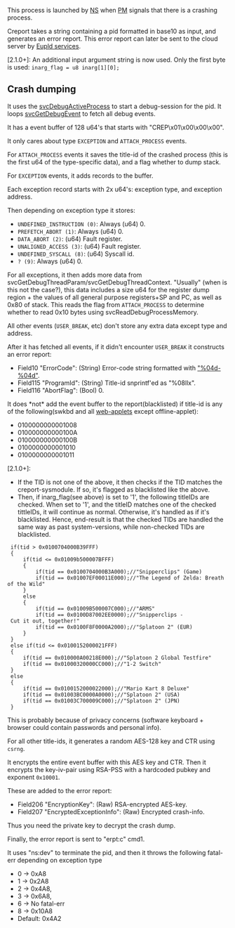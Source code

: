 This process is launched by [NS](NS%20Services.md "wikilink") when
[PM](Process%20Manager%20services.md "wikilink") signals that there is a
crashing process.

Creport takes a string containing a pid formatted in base10 as input,
and generates an error report. This error report can later be sent to
the cloud server by [Eupld services](Eupld%20services.md "wikilink").

\[2.1.0+\]: An additional input argument string is now used. Only the
first byte is used: `inarg_flag = u8 inarg[1][0];`

## Crash dumping

It uses the [svcDebugActiveProcess](SVC.md "wikilink") to start a
debug-session for the pid. It loops
[svcGetDebugEvent](SVC.md "wikilink") to fetch all debug events.

It has a event buffer of 128 u64's that starts with
"CREP\\x01\\x00\\x00\\x00".

It only cares about type `EXCEPTION` and `ATTACH_PROCESS` events.

For `ATTACH_PROCESS` events it saves the title-id of the crashed process
(this is the first u64 of the type-specific data), and a flag whether to
dump stack.

For `EXCEPTION` events, it adds records to the buffer.

Each exception record starts with 2x u64's: exception type, and
exception address.

Then depending on exception type it stores:

  - `UNDEFINED_INSTRUCTION (0)`: Always (u64) 0.
  - `PREFETCH_ABORT (1)`: Always (u64) 0.
  - `DATA_ABORT (2)`: (u64) Fault register.
  - `UNALIGNED_ACCESS (3)`: (u64) Fault register.
  - `UNDEFINED_SYSCALL (8)`: (u64) Syscall id.
  - `? (9)`: Always (u64) 0.

For all exceptions, it then adds more data from
svcGetDebugThreadParam/svcGetDebugThreadContext. "Usually" (when is this
not the case?), this data includes a size u64 for the register dump
region + the values of all general purpose registers+SP and PC, as well
as 0x80 of stack. This reads the flag from `ATTACH_PROCESS` to determine
whether to read 0x10 bytes using svcReadDebugProcessMemory.

All other events (`USER_BREAK`, etc) don't store any extra data except
type and address.

After it has fetched all events, if it didn't encounter `USER_BREAK` it
constructs an error report:

  - Field10 "ErrorCode": (String) Error-code string formatted with
    ["%04d-%04d"](Error%20codes.md "wikilink").
  - Field115 "ProgramId": (String) Title-id snprintf'ed as "%08llx".
  - Field116 "AbortFlag": (Bool) 0.

It does \*not\* add the event buffer to the report(blacklisted) if
title-id is any of the following(swkbd and all
[web-applets](Internet%20Browser.md "wikilink") except offline-applet):

  - 0100000000001008
  - 010000000000100A
  - 010000000000100B
  - 0100000000001010
  - 0100000000001011

\[2.1.0+\]:

  - If the TID is not one of the above, it then checks if the TID
    matches the creport-sysmodule. If so, it's flagged as blacklisted
    like the above.
  - Then, if inarg\_flag(see above) is set to '1', the following
    titleIDs are checked. When set to '1', and the titleID matches one
    of the checked tittleIDs, it will continue as normal. Otherwise,
    it's handled as if it's blacklisted. Hence, end-result is that the
    checked TIDs are handled the same way as past system-versions, while
    non-checked TIDs are
blacklisted.

` if(tid > 0x0100704000B39FFF)`  
` {`  
`     if(tid <= 0x01009b500007BFFF)`  
`     {`  
`         if(tid == 0x0100704000B3A000)`<continue as normal>`;//"Snipperclips" (Game)`  
`         if(tid == 0x01007EF00011E000)`<continue as normal>`;//"The Legend of Zelda: Breath of the Wild"`  
`     }`  
`     else`  
`     {`  
`         if(tid == 0x01009B500007C000)`<continue as normal>`;//"ARMS"`  
`         if(tid == 0x0100D87002EE0000)`<continue as normal>`;//"Snipperclips - Cut it out, together!"`  
`         if(tid == 0x0100F8F0000A2000)`<continue as normal>`;//"Splatoon 2" (EUR)`  
`     }`  
` }`  
` else if(tid <= 0x0100152000021FFF)`  
` {`  
`     if(tid == 0x010000A00218E000)`<continue as normal>`;//"Splatoon 2 Global Testfire"`  
`     if(tid == 0x01000320000CC000)`<continue as normal>`;//"1-2 Switch"`  
` }`  
` else`  
` {`  
`     if(tid == 0x0100152000022000)`<continue as normal>`;//"Mario Kart 8 Deluxe"`  
`     if(tid == 0x01003BC0000A0000)`<continue as normal>`;//"Splatoon 2" (USA)`  
`     if(tid == 0x01003C700009C000)`<continue as normal>`;//"Splatoon 2" (JPN)`  
` }`

This is probably because of privacy concerns (software keyboard +
browser could contain passwords and personal info).

For all other title-ids, it generates a random AES-128 key and CTR using
`csrng`.

It encrypts the entire event buffer with this AES key and CTR. Then it
encrypts the key-iv-pair using RSA-PSS with a hardcoded pubkey and
exponent `0x10001`.

These are added to the error report:

  - Field206 "EncryptionKey": (Raw) RSA-encrypted AES-key.
  - Field207 "EncryptedExceptionInfo": (Raw) Encrypted crash-info.

Thus you need the private key to decrypt the crash dump.

Finally, the error report is sent to "erpt:c" cmd1.

It uses "ns:dev" to terminate the pid, and then it throws the following
fatal-err depending on exception type

  - 0 -\> 0xA8
  - 1 -\> 0x2A8
  - 2 -\> 0x4A8,
  - 3 -\> 0x6A8,
  - 6 -\> No fatal-err
  - 8 -\> 0x10A8
  - Default: 0x4A2
